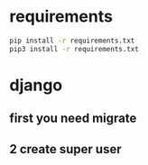 # requirements 
```bash
pip install -r requirements.txt
pip3 install -r requirements.txt
```

# django
## first you need migrate
## 2 create super user